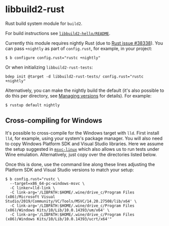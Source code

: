 # libbuild2-rust

Rust build system module for `build2`.

For build instructions see [`libbuild2-hello/README`](https://github.com/build2/libbuild2-hello).

Currently this module requires nightly Rust (due to [Rust issue
#38338](https://github.com/rust-lang/rust/issues/38338)). You can pass
`+nightly` as part of `config.rust`, for example, in your project:

```
$ b configure config.rust="rustc +nightly"
```

Or when initializing `libbuild2-rust-tests`:

```
bdep init @target -d libbuild2-rust-tests/ config.rust="rustc +nightly"
```

Alternatively, you can make the nightly build the default (it's also possible
to do this per directory, see [Managing
versions](https://doc.rust-lang.org/edition-guide/rust-2018/rustup-for-managing-rust-versions.html#managing-versions)
for details). For example:

```
$ rustup default nightly
```

## Cross-compiling for Windows

It's possible to cross-compile for the Windows target with `lld`. First
install `lld`, for example, using your system's package manager. You will also
need to copy Windows Platform SDK and Visual Studio libraries. Here we assume
the setup suggested in [`msvc-linux`](https://github.com/build2/msvc-linux)
which also allows us to run tests under Wine emulation. Alternatively, just
copy over the directories listed below.


Once this is done, use the command line along these lines adjusting the
Platform SDK and Visual Studio versions to match your setup:

```
$ b config.rust="rustc \
  --target=x86_64-pc-windows-msvc \
  -C linker=lld-link \
  -C link-arg='/LIBPATH:$HOME/.wine/drive_c/Program Files (x86)/Microsoft Visual Studio/2019/Community/VC/Tools/MSVC/14.20.27508/lib/x64' \
  -C link-arg='/LIBPATH:$HOME/.wine/drive_c/Program Files (x86)/Windows Kits/10/Lib/10.0.14393/um/x64' \
  -C link-arg='/LIBPATH:$HOME/.wine/drive_c/Program Files (x86)/Windows Kits/10/Lib/10.0.14393/ucrt/x64'"
```
